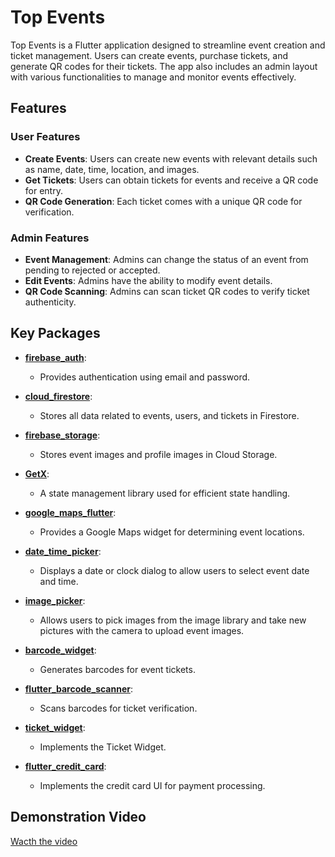 
# Top Events
Top Events is a Flutter application designed to streamline event creation and ticket management. Users can create events, purchase tickets, and generate QR codes for their tickets. The app also includes an admin layout with various functionalities to manage and monitor events effectively.

## Features

### User Features
- **Create Events**: Users can create new events with relevant details such as name, date, time, location, and images.
- **Get Tickets**: Users can obtain tickets for events and receive a QR code for entry.
- **QR Code Generation**: Each ticket comes with a unique QR code for verification.

### Admin Features
- **Event Management**: Admins can change the status of an event from pending to rejected or accepted.
- **Edit Events**: Admins have the ability to modify event details.
- **QR Code Scanning**: Admins can scan ticket QR codes to verify ticket authenticity.

## Key Packages

- **[firebase_auth](https://pub.dev/packages/firebase_auth)**:
  - Provides authentication using email and password.

- **[cloud_firestore](https://pub.dev/packages/cloud_firestore)**:
  - Stores all data related to events, users, and tickets in Firestore.

- **[firebase_storage](https://pub.dev/packages/firebase_storage)**:
  - Stores event images and profile images in Cloud Storage.

- **[GetX](https://pub.dev/packages/get)**:
  - A state management library used for efficient state handling.

- **[google_maps_flutter](https://pub.dev/packages/google_maps_flutter)**:
  - Provides a Google Maps widget for determining event locations.

- **[date_time_picker](https://pub.dev/packages/date_time_picker)**:
  - Displays a date or clock dialog to allow users to select event date and time.

- **[image_picker](https://pub.dev/packages/image_picker)**:
  - Allows users to pick images from the image library and take new pictures with the camera to upload event images.

- **[barcode_widget](https://pub.dev/packages/barcode_widget)**:
  - Generates barcodes for event tickets.

- **[flutter_barcode_scanner](https://pub.dev/packages/flutter_barcode_scanner)**:
  - Scans barcodes for ticket verification.

- **[ticket_widget](https://pub.dev/packages/ticket_widget)**:
  - Implements the Ticket Widget.

- **[flutter_credit_card](https://pub.dev/packages/flutter_credit_card)**:
  - Implements the credit card UI for payment processing.
    
## Demonstration Video
[Wacth the video](https://drive.google.com/file/d/1KVVjGqpg27s9FyRnEYWTsojocZufIMjt/view?usp=sharing)

